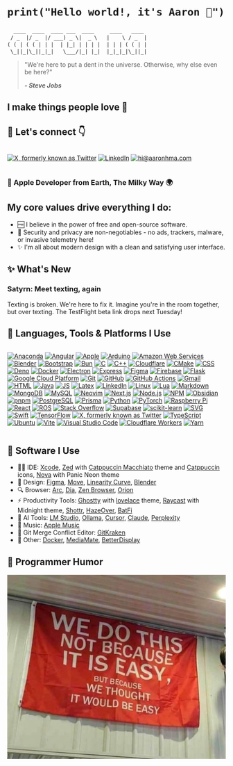 # `print("Hello world!, it's Aaron 👋")`

```
  ____  ____  ____ ___  ____     ____   ____
 / _  |/ _  |/ ___) _ \|  _ \   |    \ / _  |
( ( | ( ( | | |  | |_| | | | |  | | | ( ( | |
 \_||_|\_||_|_|   \___/|_| |_|  |_|_|_|\_||_|
```

> "We're here to put a dent in the universe. Otherwise, why else even be here?"
>
> ***- Steve Jobs***

## I make things people love 💖

## 🤝 Let's connect 👇

<div style="display: flex !important;">

<a href="https://x.com/aaronhma" target="_blank"><img src="https://skillicons.dev/icons?i=twitter" alt="X, formerly known as Twitter" /></a>
<a href="https://www.linkedin.com/in/air-rn/" target="_blank"><img src="https://skillicons.dev/icons?i=linkedin" alt="LinkedIn" /></a>
<a href="mailto:hi@aaronhma.com"><img src="https://skillicons.dev/icons?i=gmail" alt="hi@aaronhma.com" /></a>

</div>

###  Apple Developer from Earth, The Milky Way 🌍

## My core values drive everything I do:

- 🆓 I believe in the power of free and open-source software.
- 🔐 Security and privacy are non-negotiables - no ads, trackers, malware, or invasive telemetry here!
- ✨ I'm all about modern design with a clean and satisfying user interface.

## ✨ What's New

### Satyrn: Meet texting, again

<!--
<div style="display: flex !important;">

<a href="https://github.com/aaronhma/" target="_blank"><img src="https://skillicons.dev/icons?i=github" alt="View the code" /></a>
<a href="https://testflight.apple.com/join/" target="_blank"><img src="https://skillicons.dev/icons?i=apple" alt="Get the beta on TestFlight" /></a>

</div>
-->

Texting is broken. We're here to fix it. Imagine you're in the room together, but over texting. The TestFlight beta link drops next Tuesday!

<!--[Get the beta on TestFlight ↗](https://testflight.apple.com/join/)-->

## 🔨 Languages, Tools & Platforms I Use

<div style="display: flex !important;">

<a href="https://www.anaconda.com/download" target="_blank"><img src="https://skillicons.dev/icons?i=anaconda" alt="Anaconda" /></a>
<a href="https://angular.dev/" target="_blank"><img src="https://skillicons.dev/icons?i=angular" alt="Angular" /></a>
<a href="https://developer.apple.com/" target="_blank"><img src="https://skillicons.dev/icons?i=apple" alt="Apple" /></a>
<a href="https://www.arduino.cc/" target="_blank"><img src="https://skillicons.dev/icons?i=arduino" alt="Arduino" /></a>
<a href="https://aws.amazon.com/" target="_blank"><img src="https://skillicons.dev/icons?i=aws" alt="Amazon Web Services" /></a>
<a href="https://www.blender.org/" target="_blank"><img src="https://skillicons.dev/icons?i=blender" alt="Blender" /></a>
<a href="https://getbootstrap.com/" target="_blank"><img src="https://skillicons.dev/icons?i=bootstrap" alt="Bootstrap" /></a>
<a href="https://bun.sh/" target="_blank"><img src="https://skillicons.dev/icons?i=bun" alt="Bun" /></a>
<a href="https://www.c-language.org/" target="_blank"><img src="https://skillicons.dev/icons?i=c" alt="C" /></a>
<a href="https://en.cppreference.com/w/" target="_blank"><img src="https://skillicons.dev/icons?i=cpp" alt="C++" /></a>
<a href="https://www.cloudflare.com/" target="_blank"><img src="https://skillicons.dev/icons?i=cloudflare" alt="Cloudflare" /></a>
<a href="https://cmake.org/" target="_blank"><img src="https://skillicons.dev/icons?i=cmake" alt="CMake" /></a>
<a href="https://developer.mozilla.org/en-US/docs/Learn/CSS" target="_blank"><img src="https://skillicons.dev/icons?i=css" alt="CSS" /></a>
<a href="https://deno.com/" target="_blank"><img src="https://skillicons.dev/icons?i=deno" alt="Deno" /></a>
<a href="https://www.docker.com/" target="_blank"><img src="https://skillicons.dev/icons?i=docker" alt="Docker" /></a>
<a href="https://www.electronjs.org/" target="_blank"><img src="https://skillicons.dev/icons?i=electron" alt="Electron" /></a>
<a href="https://expressjs.com/" target="_blank"><img src="https://skillicons.dev/icons?i=express" alt="Express" /></a>
<a href="https://www.figma.com/" target="_blank"><img src="https://skillicons.dev/icons?i=figma" alt="Figma" /></a>
<a href="https://firebase.google.com/" target="_blank"><img src="https://skillicons.dev/icons?i=firebase" alt="Firebase" /></a>
<a href="https://github.com/pallets/flask" target="_blank"><img src="https://skillicons.dev/icons?i=flask" alt="Flask" /></a>
<a href="https://cloud.google.com/" target="_blank"><img src="https://skillicons.dev/icons?i=gcp" alt="Google Cloud Platform" /></a>
<a href="https://git-scm.com/" target="_blank"><img src="https://skillicons.dev/icons?i=git" alt="Git" /></a>
<a href="https://github.com/" target="_blank"><img src="https://skillicons.dev/icons?i=github" alt="GitHub" /></a>
<a href="https://docs.github.com/en/actions" target="_blank"><img src="https://skillicons.dev/icons?i=githubactions" alt="GitHub Actions" /></a>
<a href="https://mail.google.com/" target="_blank"><img src="https://skillicons.dev/icons?i=gmail" alt="Gmail" /></a>
<a href="https://github.com/whatwg/html/tree/main" target="_blank"><img src="https://skillicons.dev/icons?i=html" alt="HTML" /></a>
<a href="https://www.java.com/en/" target="_blank"><img src="https://skillicons.dev/icons?i=java" alt="Java" /></a>
<a href="https://developer.mozilla.org/en-US/docs/Learn/JavaScript" target="_blank"><img src="https://skillicons.dev/icons?i=js" alt="JS" /></a>
<a href="https://www.latex-project.org/" target="_blank"><img src="https://skillicons.dev/icons?i=latex" alt="Latex" /></a>
<a href="https://www.linkedin.com/in/air-rn/" target="_blank"><img src="https://skillicons.dev/icons?i=linkedin" alt="LinkedIn" /></a>
<a href="https://github.com/torvalds/linux" target="_blank"><img src="https://skillicons.dev/icons?i=linux" alt="Linux" /></a>
<a href="https://neovim.io/doc/user/lua.html" target="_blank"><img src="https://skillicons.dev/icons?i=lua" alt="Lua" /></a>
<a href="https://github.com/skills/communicate-using-markdown?tab=readme-ov-file" target="_blank"><img src="https://skillicons.dev/icons?i=md" alt="Markdown" /></a>
<a href="https://www.mongodb.com/" target="_blank"><img src="https://skillicons.dev/icons?i=mongodb" alt="MongoDB" /></a>
<a href="https://www.mysql.com/" target="_blank"><img src="https://skillicons.dev/icons?i=mysql" alt="MySQL" /></a>
<a href="https://neovim.io/" target="_blank"><img src="https://skillicons.dev/icons?i=neovim" alt="Neovim" /></a>
<a href="https://nextjs.org/" target="_blank"><img src="https://skillicons.dev/icons?i=nextjs" alt="Next.js" /></a>
<a href="https://nodejs.org/en" target="_blank"><img src="https://skillicons.dev/icons?i=nodejs" alt="Node.js" /></a>
<a href="https://www.npmjs.com/" target="_blank"><img src="https://skillicons.dev/icons?i=npm" alt="NPM" /></a>
<a href="https://obsidian.md/" target="_blank"><img src="https://skillicons.dev/icons?i=obsidian" alt="Obsidian" /></a>
<a href="https://github.com/pnpm/pnpm" target="_blank"><img src="https://skillicons.dev/icons?i=pnpm" alt="pnpm" /></a>
<a href="https://www.postgresql.org/" target="_blank"><img src="https://skillicons.dev/icons?i=postgres" alt="PostgreSQL" /></a>
<a href="https://www.prisma.io/" target="_blank"><img src="https://skillicons.dev/icons?i=prisma" alt="Prisma" /></a>
<a href="https://www.python.org/" target="_blank"><img src="https://skillicons.dev/icons?i=py" alt="Python" /></a>
<a href="https://pytorch.org/" target="_blank"><img src="https://skillicons.dev/icons?i=pytorch" alt="PyTorch" /></a>
<a href="https://www.raspberrypi.com/" target="_blank"><img src="https://skillicons.dev/icons?i=raspberrypi" alt="Raspberry Pi" /></a>
<a href="https://react.dev/" target="_blank"><img src="https://skillicons.dev/icons?i=react" alt="React" /></a>
<a href="https://www.ros.org/" target="_blank"><img src="https://skillicons.dev/icons?i=ros" alt="ROS" /></a>
<a href="https://stackoverflow.com/" target="_blank"><img src="https://skillicons.dev/icons?i=stackoverflow" alt="Stack Overflow" /></a>
<a href="https://supabase.com/" target="_blank"><img src="https://skillicons.dev/icons?i=supabase" alt="Supabase" /></a>
<a href="https://scikit-learn.org/stable/index.html" target="_blank"><img src="https://skillicons.dev/icons?i=sklearn" alt="scikit-learn" /></a>
<a href="https://developer.mozilla.org/en-US/docs/Web/SVG" target="_blank"><img src="https://skillicons.dev/icons?i=svg" alt="SVG" /></a>
<a href="https://www.swift.org/" target="_blank"><img src="https://skillicons.dev/icons?i=swift" alt="Swift" /></a>
<a href="https://www.tensorflow.org/" target="_blank"><img src="https://skillicons.dev/icons?i=tensorflow" alt="TensorFlow" /></a>
<a href="https://x.com/aaronhma" target="_blank"><img src="https://skillicons.dev/icons?i=twitter" alt="X, formerly known as Twitter" /></a>
<a href="https://www.typescriptlang.org/" target="_blank"><img src="https://skillicons.dev/icons?i=ts" alt="TypeScript" /></a>
<a href="https://ubuntu.com/" target="_blank"><img src="https://skillicons.dev/icons?i=ubuntu" alt="Ubuntu" /></a>
<a href="https://vitejs.dev/" target="_blank"><img src="https://skillicons.dev/icons?i=vite" alt="Vite" /></a>
<a href="https://vscodium.com/" target="_blank"><img src="https://skillicons.dev/icons?i=vscode" alt="Visual Studio Code" /></a>
<a href="https://workers.cloudflare.com/" target="_blank"><img src="https://skillicons.dev/icons?i=workers" alt="Cloudflare Workers" /></a>
<a href="https://yarnpkg.com/" target="_blank"><img src="https://skillicons.dev/icons?i=yarn" alt="Yarn" /></a>

</div>

## 🎁 Software I Use

- 👨‍💻 IDE: [Xcode](https://developer.apple.com/xcode/), [Zed](https://zed.dev/) with [Catppuccin Macchiato](https://github.com/catppuccin/zed) theme and [Catppuccin](https://github.com/catppuccin/zed-icons) icons, [Nova](https://nova.app/) with Panic Neon theme
- 🎨 Design: [Figma](https://www.figma.com/), [Move](https://www.linearity.io/move/), [Linearity Curve](https://www.linearity.io/curve/), [Blender](https://www.blender.org/)
- 🔍 Browser: [Arc](https://arc.net/gift/b33255c9), [Dia](https://diabrowser.com/invite/MRT8S9), [Zen Browser](https://zen-browser.app/), [Orion](https://kagi.com/orion/)
- ⚡ Productivity Tools: [Ghostty](https://ghostty.org/) with [lovelace](https://raw.githubusercontent.com/mbadolato/iTerm2-Color-Schemes/master/schemes/lovelace.itermcolors) theme, [Raycast](https://www.raycast.com/) with Midnight theme, [Shottr](https://shottr.cc/), [HazeOver](https://hazeover.com/), [BatFi](https://github.com/rurza/BatFi)
- 🧠 AI Tools: [LM Studio](https://lmstudio.ai/), [Ollama](https://ollama.com/), [Cursor](https://www.cursor.com/), [Claude](https://claude.ai/), [Perplexity](https://www.perplexity.ai/) 
- 🎵 Music: [Apple Music](https://music.apple.com/us/browse)
- 😤 Git Merge Conflict Editor: [GitKraken](https://www.gitkraken.com/)
- 🎁 Other: [Docker](https://www.docker.com/), [MediaMate](https://wouter01.github.io/MediaMate/), [BetterDisplay](https://github.com/waydabber/BetterDisplay)

## 🤣 Programmer Humor

![Meme](meme.jpg)
